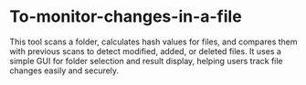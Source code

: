 # To-monitor-changes-in-a-file
This tool scans a folder, calculates hash values for files, and compares them with previous scans to detect modified, added, or deleted files. It uses a simple GUI for folder selection and result display, helping users track file changes easily and securely. 

